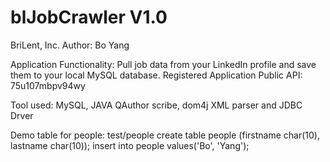 blJobCrawler V1.0
============

BriLent, Inc.
Author: Bo Yang

Application Functionality:
Pull job data from your LinkedIn profile and save them to your local MySQL database.
Registered Application Public API: 75u107mbpv94wy

Tool used: MySQL, JAVA QAuthor scribe, dom4j XML parser and JDBC Drver


Demo table for people:
test/people
create table people (firstname char(10), lastname char(10));
insert into people values('Bo', 'Yang');
